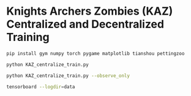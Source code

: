 # Knights Archers Zombies (KAZ) Centralized and Decentralized Training


```bash
pip install gym numpy torch pygame matplotlib tianshou pettingzoo
```

```bash
python KAZ_centralize_train.py
```

```bash
python KAZ_centralize_train.py --observe_only
```

```bash
tensorboard --logdir=data
```
